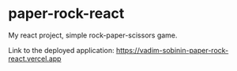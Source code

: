 # paper-rock-react
My react project, simple rock-paper-scissors game. 

Link to the deployed application: https://vadim-sobinin-paper-rock-react.vercel.app
